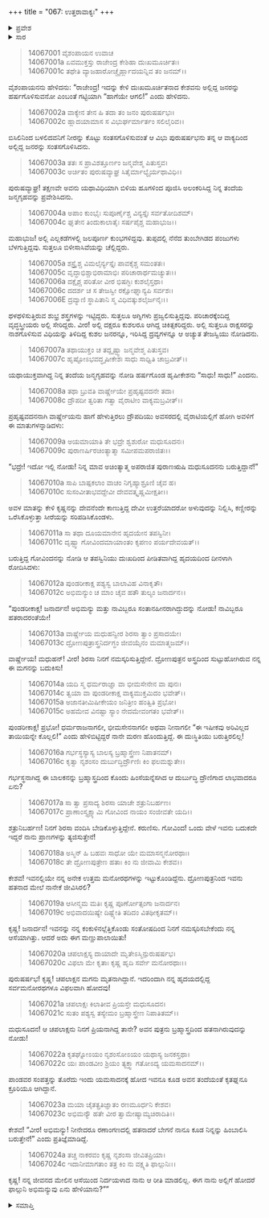 +++
title = "067: ಉತ್ತರಾವಾಕ್ಯಃ"
+++

<details><summary>ಪ್ರವೇಶ</summary>


।।   ಓಂ ಓಂ ನಮೋ ನಾರಾಯಣಾಯ।।   ಶ್ರೀ ವೇದವ್ಯಾಸಾಯ ನಮಃ ।।

ಶ್ರೀ ಕೃಷ್ಣದ್ವೈಪಾಯನ ವೇದವ್ಯಾಸ ವಿರಚಿತ  

**ಶ್ರೀ ಮಹಾಭಾರತ**

**ಅಶ್ವಮೇಧಿಕ ಪರ್ವ**

**ಅಶ್ವಮೇಧಿಕ ಪರ್ವ**

**ಅಧ್ಯಾಯ 67**


</details>

<details><summary>ಸಾರ</summary>

ಕೃಷ್ಣನು ಪರಿಕ್ಷಿತನ ಜನ್ಮಗೃಹವನ್ನು ಪ್ರವೇಶಿಸಿದುದು (1-7). ಕೃಷ್ಣನನ್ನು ನೋಡಿ ಉತ್ತರೆಯು ರೋದಿಸಿದುದು (8-24).


</details>

> 14067001 ವೈಶಂಪಾಯನ ಉವಾಚ  
14067001a ಏವಮುಕ್ತಸ್ತು ರಾಜೇಂದ್ರ ಕೇಶಿಹಾ ದುಃಖಮೂರ್ಚಿತಃ।  
14067001c ತಥೇತಿ ವ್ಯಾಜಹಾರೋಚ್ಚೈರ್ಹ್ಲಾದಯನ್ನಿವ ತಂ ಜನಮ್।।

ವೈಶಂಪಾಯನನು ಹೇಳಿದನು: “ರಾಜೇಂದ್ರ! ಇದನ್ನು ಕೇಳಿ ದುಃಖಮೂರ್ಚಿತನಾದ ಕೇಶವನು ಅಲ್ಲಿದ್ದ ಜನರನ್ನು ಹರ್ಷಗೊಳಿಸುವನೋ ಎಂಬಂತೆ ಗಟ್ಟಿಯಾಗಿ “ಹಾಗೆಯೇ ಆಗಲಿ!” ಎಂದು ಹೇಳಿದನು.

> 14067002a ವಾಕ್ಯೇನ ತೇನ ಹಿ ತದಾ ತಂ ಜನಂ ಪುರುಷರ್ಷಭಃ।  
14067002c ಹ್ಲಾದಯಾಮಾಸ ಸ ವಿಭುರ್ಘರ್ಮಾರ್ತಂ ಸಲಿಲೈರಿವ।।

ಬಿಸಿಲಿನಿಂದ ಬಳಲಿದವನಿಗೆ ನೀರನ್ನು ಕೊಟ್ಟು ಸಂತಸಗೊಳಿಸುವಂತೆ ಆ ವಿಭು ಪುರುಷರ್ಷಭನು ತನ್ನ ಆ ವಾಕ್ಯದಿಂದ ಅಲ್ಲಿದ್ದ ಜನರನ್ನು ಸಂತಸಗೊಳಿಸಿದನು.

> 14067003a ತತಃ ಸ ಪ್ರಾವಿಶತ್ತೂರ್ಣಂ ಜನ್ಮವೇಶ್ಮ ಪಿತುಸ್ತವ।  
14067003c ಅರ್ಚಿತಂ ಪುರುಷವ್ಯಾಘ್ರ ಸಿತೈರ್ಮಾಲ್ಯೈರ್ಯಥಾವಿಧಿ।।

ಪುರುಷವ್ಯಾಘ್ರ! ತಕ್ಷಣವೇ ಅವನು ಯಥಾವಿಧಿಯಾಗಿ ಬಿಳಿಯ ಹೂಗಳಿಂದ ಪೂಜಿಸಿ ಅಲಂಕರಿಸಿದ್ದ ನಿನ್ನ ತಂದೆಯ ಜನ್ಮಗೃಹವನ್ನು ಪ್ರವೇಶಿಸಿದನು.

> 14067004a ಅಪಾಂ ಕುಂಭೈಃ ಸುಪೂರ್ಣೈಶ್ಚ ವಿನ್ಯಸ್ತೈಃ ಸರ್ವತೋದಿಶಮ್।  
14067004c ಘೃತೇನ ತಿಂದುಕಾಲಾತೈಃ ಸರ್ಷಪೈಶ್ಚ ಮಹಾಭುಜ।।

ಮಹಾಭುಜ! ಅಲ್ಲಿ ಎಲ್ಲಕಡೆಗಳಲ್ಲಿ ಜಲಪೂರ್ಣ ಕುಂಭಗಳಿದ್ದವು. ತುಪ್ಪದಲ್ಲಿ ನೆನೆದ ತುಂಬೇಗಿಡದ ಪಂಜುಗಳು ಬೆಳಗುತ್ತಿದ್ದವು. ಸುತ್ತಲೂ ಬಿಳೀಸಾಸಿವೆಯನ್ನು ಚೆಲ್ಲಿದ್ದರು.

> 14067005a ಶಸ್ತ್ರೈಶ್ಚ ವಿಮಲೈರ್ನ್ಯಸ್ತೈಃ ಪಾವಕೈಶ್ಚ ಸಮಂತತಃ।  
14067005c ವೃದ್ಧಾಭಿಶ್ಚಾಭಿರಾಮಾಭಿಃ ಪರಿಚಾರಾರ್ಥಮಚ್ಯುತಃ।।  
14067006a ದಕ್ಷೈಶ್ಚ ಪರಿತೋ ವೀರ ಭಿಷಗ್ಭಿಃ ಕುಶಲೈಸ್ತಥಾ।  
14067006c ದದರ್ಶ ಚ ಸ ತೇಜಸ್ವೀ ರಕ್ಷೋಘ್ನಾನ್ಯಪಿ ಸರ್ವಶಃ।  
14067006E ದ್ರವ್ಯಾಣಿ ಸ್ಥಾಪಿತಾನಿ ಸ್ಮ ವಿಧಿವತ್ಕುಶಲೈರ್ಜನೈಃ।।

ಥಳಥಳಿಸುತ್ತಿರುವ ಶುಭ್ರ ಶಸ್ತ್ರಗಳನ್ನು ಇಟ್ಟಿದ್ದರು. ಸುತ್ತಲೂ ಅಗ್ನಿಗಳು ಪ್ರಜ್ವಲಿಸುತ್ತಿದ್ದವು. ಪರಿಚಾರಕ್ಕೆಂದಿದ್ದ ವೃದ್ಧಸ್ತ್ರೀಯರು ಅಲ್ಲಿ ಸೇರಿದ್ದರು. ವೀರ! ಅಲ್ಲಿ ದಕ್ಷರೂ ಕುಶಲರೂ ಆಗಿದ್ದ ಚಿಕಿತ್ಸಕರಿದ್ದರು. ಅಲ್ಲಿ ಸುತ್ತಲೂ ರಾಕ್ಷಸರನ್ನು ನಾಶಗೊಳಿಸುವ ವಿಧಿಯನ್ನು ತಿಳಿದಿದ್ದ ಕುಶಲ ಜನರನ್ನೂ, ಇರಿಸಿದ್ದ ದ್ರವ್ಯಗಳನ್ನೂ ಆ ಅಚ್ಯುತ ತೇಜಸ್ವಿಯು ನೋಡಿದನು.

> 14067007a ತಥಾಯುಕ್ತಂ ಚ ತದ್ದೃಷ್ಟ್ವಾ ಜನ್ಮವೇಶ್ಮ ಪಿತುಸ್ತವ।  
14067007c ಹೃಷ್ಟೋಽಭವದ್ಧೃಷೀಕೇಶಃ ಸಾಧು ಸಾಧ್ವಿತಿ ಚಾಬ್ರವೀತ್।।

ಯಥಾಯುಕ್ತವಾಗಿದ್ದ ನಿನ್ನ ತಂದೆಯ ಜನ್ಮಗೃಹವನ್ನು ನೋಡಿ ಹರ್ಷಗೊಂಡ ಹೃಷೀಕೇಶನು “ಸಾಧು! ಸಾಧು!” ಎಂದನು.

> 14067008a ತಥಾ ಬ್ರುವತಿ ವಾರ್ಷ್ಣೇಯೇ ಪ್ರಹೃಷ್ಟವದನೇ ತದಾ।  
14067008c ದ್ರೌಪದೀ ತ್ವರಿತಾ ಗತ್ವಾ ವೈರಾಟೀಂ ವಾಕ್ಯಮಬ್ರವೀತ್।।

ಪ್ರಹೃಷ್ಟವದನನಾಗಿ ವಾರ್ಷ್ಣೇಯನು ಹಾಗೆ ಹೇಳುತ್ತಿರಲು ದ್ರೌಪದಿಯು ಅವಸರದಲ್ಲಿ ವೈರಾಟಿಯಲ್ಲಿಗೆ ಹೋಗಿ ಅವಳಿಗೆ ಈ ಮಾತುಗಳನ್ನಾಡಿದಳು:

> 14067009a ಅಯಮಾಯಾತಿ ತೇ ಭದ್ರೇ ಶ್ವಶುರೋ ಮಧುಸೂದನಃ।  
14067009c ಪುರಾಣರ್ಷಿರಚಿಂತ್ಯಾತ್ಮಾ ಸಮೀಪಮಪರಾಜಿತಃ।।

“ಭದ್ರೇ! ಇದೋ ಇಲ್ಲಿ ನೋಡು! ನಿನ್ನ ಮಾವ ಅಚಿಂತ್ಯಾತ್ಮ ಅಪರಾಜಿತ ಪುರಾಣಋಷಿ ಮಧುಸೂದನನು ಬರುತ್ತಿದ್ದಾನೆ!”

> 14067010a ಸಾಪಿ ಬಾಷ್ಪಕಲಾಂ ವಾಚಂ ನಿಗೃಹ್ಯಾಶ್ರೂಣಿ ಚೈವ ಹ।  
14067010c ಸುಸಂವೀತಾಭವದ್ದೇವೀ ದೇವವತ್ಕೃಷ್ಣಮೀಕ್ಷತೀ।।

ಅವಳ ಮಾತನ್ನು ಕೇಳಿ ಕೃಷ್ಣನನ್ನು ದೇವನೆಂದೇ ಕಾಣುತ್ತಿದ್ದ ದೇವೀ ಉತ್ತರೆಯಾದರೋ ಅಳುವುದನ್ನು ನಿಲ್ಲಿಸಿ, ಕಣ್ಣೀರನ್ನು ಒರೆಸಿಕೊಳ್ಳುತ್ತಾ ಸೀರೆಯನ್ನು ಸರಿಪಡಿಸಿಕೊಂಡಳು.

> 14067011a ಸಾ ತಥಾ ದೂಯಮಾನೇನ ಹೃದಯೇನ ತಪಸ್ವಿನೀ।  
14067011c ದೃಷ್ಟ್ವಾ ಗೋವಿಂದಮಾಯಾಂತಂ ಕೃಪಣಂ ಪರ್ಯದೇವಯತ್।।

ಬರುತ್ತಿದ್ದ ಗೋವಿಂದನನ್ನು ನೋಡಿ ಆ ತಪಸ್ವಿನಿಯು ದುಃಖದಿಂದ ಪೀಡಿತವಾಗಿದ್ದ ಹೃದಯದಿಂದ ದೀನಳಾಗಿ ರೋದಿಸಿದಳು:

> 14067012a ಪುಂಡರೀಕಾಕ್ಷ ಪಶ್ಯಸ್ವ ಬಾಲಾವಿಹ ವಿನಾಕೃತೌ।  
14067012c ಅಭಿಮನ್ಯುಂ ಚ ಮಾಂ ಚೈವ ಹತೌ ತುಲ್ಯಂ ಜನಾರ್ದನ।।

“ಪುಂಡರೀಕಾಕ್ಷ! ಜನಾರ್ದನ! ಅಭಿಮನ್ಯು ಮತ್ತು ನಾವಿಬ್ಬರೂ ಸಂತಾನಹೀನರಾಗಿದ್ದುದನ್ನು ನೋಡು! ನಾವಿಬ್ಬರೂ ಹತರಾದರಂತೆಯೇ!

> 14067013a ವಾರ್ಷ್ಣೇಯ ಮಧುಹನ್ವೀರ ಶಿರಸಾ ತ್ವಾಂ ಪ್ರಸಾದಯೇ।  
14067013c ದ್ರೋಣಪುತ್ರಾಸ್ತ್ರನಿರ್ದಗ್ಧಂ ಜೀವಯೈನಂ ಮಮಾತ್ಮಜಮ್।।

ವಾರ್ಷ್ಣೇಯ! ಮಧುಹನ್! ವೀರ! ಶಿರಸಾ ನಿನಗೆ ನಮಸ್ಕರಿಸುತ್ತಿದ್ದೇನೆ. ದ್ರೋಣಪುತ್ರನ ಅಸ್ತ್ರದಿಂದ ಸುಟ್ಟುಹೋಗಿರುವ ನನ್ನ ಈ ಮಗನನ್ನು ಬದುಕಿಸು!

> 14067014a ಯದಿ ಸ್ಮ ಧರ್ಮರಾಜ್ಞಾ ವಾ ಭೀಮಸೇನೇನ ವಾ ಪುನಃ।  
14067014c ತ್ವಯಾ ವಾ ಪುಂಡರೀಕಾಕ್ಷ ವಾಕ್ಯಮುಕ್ತಮಿದಂ ಭವೇತ್।।  
14067015a ಅಜಾನತೀಮಿಷೀಕೇಯಂ ಜನಿತ್ರೀಂ ಹಂತ್ವಿತಿ ಪ್ರಭೋ।  
14067015c ಅಹಮೇವ ವಿನಷ್ಟಾ ಸ್ಯಾಂ ನೇದಮೇವಂಗತಂ ಭವೇತ್।।

ಪುಂಡರೀಕಾಕ್ಷ! ಪ್ರಭೋ! ಧರ್ಮರಾಜನಾಗಲೀ, ಭೀಮಸೇನನಾಗಲೀ ಅಥವಾ ನೀನಾಗಲೀ “ಈ ಇಷೀಕವು ಅರಿವಿಲ್ಲದ ತಾಯಿಯನ್ನೇ ಕೊಲ್ಲಲಿ!” ಎಂದು ಹೇಳಿಬಿಟ್ಟಿದ್ದರೆ ನಾನೇ ಮರಣ ಹೊಂದುತ್ತಿದ್ದೆ. ಈ ದುಃಸ್ಥಿತಿಯು ಬರುತ್ತಿರಲಿಲ್ಲ!

> 14067016a ಗರ್ಭಸ್ಥಸ್ಯಾಸ್ಯ ಬಾಲಸ್ಯ ಬ್ರಹ್ಮಾಸ್ತ್ರೇಣ ನಿಪಾತನಮ್।  
14067016c ಕೃತ್ವಾ ನೃಶಂಸಂ ದುರ್ಬುದ್ಧಿರ್ದ್ರೌಣಿಃ ಕಿಂ ಫಲಮಶ್ನುತೇ।।

ಗರ್ಭಸ್ಥನಾಗಿದ್ದ ಈ ಬಾಲಕನನ್ನು ಬ್ರಹ್ಮಾಸ್ತ್ರದಿಂದ ಕೊಂದು ಹಿಂಸೆಯನ್ನೆಸಗಿದ ಆ ದುರ್ಬುದ್ಧಿ ದ್ರೌಣಿಗಾದ ಲಾಭವಾದರೂ ಏನು?

> 14067017a ಸಾ ತ್ವಾ ಪ್ರಸಾದ್ಯ ಶಿರಸಾ ಯಾಚೇ ಶತ್ರುನಿಬರ್ಹಣ।  
14067017c ಪ್ರಾಣಾಂಸ್ತ್ಯಕ್ಷ್ಯಾಮಿ ಗೋವಿಂದ ನಾಯಂ ಸಂಜೀವತೇ ಯದಿ।।

ಶತ್ರುನಿಬರ್ಹಣ! ನಿನಗೆ ಶಿರಸಾ ವಂದಿಸಿ ಬೇಡಿಕೊಳ್ಳುತ್ತಿದ್ದೇನೆ. ಕರುಣಿಸು. ಗೋವಿಂದ! ಒಂದು ವೇಳೆ ಇವನು ಬದುಕದೇ ಇದ್ದರೆ ನಾನು ಪ್ರಾಣಗಳನ್ನು ತ್ಯಜಿಸುತ್ತೇನೆ!

> 14067018a ಅಸ್ಮಿನ್ ಹಿ ಬಹವಃ ಸಾಧೋ ಯೇ ಮಮಾಸನ್ಮನೋರಥಾಃ।  
14067018c ತೇ ದ್ರೋಣಪುತ್ರೇಣ ಹತಾಃ ಕಿಂ ನು ಜೀವಾಮಿ ಕೇಶವ।।

ಕೇಶವ! ಇವನಲ್ಲಿಯೇ ನನ್ನ ಅನೇಕ ಉತ್ತಮ ಮನೋರಥಗಳನ್ನು ಇಟ್ಟುಕೊಂಡಿದ್ದೆನು. ದ್ರೋಣಪುತ್ರನಿಂದ ಇವನು ಹತನಾದ ಮೇಲೆ ನಾನೇಕೆ ಜೀವಿಸಿರಲಿ?

> 14067019a ಆಸೀನ್ಮಮ ಮತಿಃ ಕೃಷ್ಣ ಪೂರ್ಣೋತ್ಸಂಗಾ ಜನಾರ್ದನ।  
14067019c ಅಭಿವಾದಯಿಷ್ಯೇ ದಿಷ್ಟ್ಯೇತಿ ತದಿದಂ ವಿತಥೀಕೃತಮ್।।

ಕೃಷ್ಣ! ಜನಾರ್ದನ! ಇವನನ್ನು ನನ್ನ ಕಂಕುಳಿನಲ್ಲೆತ್ತಿಕೊಂಡು ಸಂತೋಷದಿಂದ ನಿನಗೆ ನಮಸ್ಕರಿಸಬೇಕೆಂದು ನನ್ನ ಆಸೆಯಾಗಿತ್ತು. ಆದರೆ ಅದು ಈಗ ಮಣ್ಣುಪಾಲಾಯಿತು!

> 14067020a ಚಪಲಾಕ್ಷಸ್ಯ ದಾಯಾದೇ ಮೃತೇಽಸ್ಮಿನ್ಪುರುಷರ್ಷಭ।  
14067020c ವಿಫಲಾ ಮೇ ಕೃತಾಃ ಕೃಷ್ಣ ಹೃದಿ ಸರ್ವೇ ಮನೋರಥಾಃ।।

ಪುರುಷರ್ಷಭ! ಕೃಷ್ಣ! ಚಪಲಾಕ್ಷನ ಮಗನು ಮೃತನಾಗಿದ್ದಾನೆ. ಇದರಿಂದಾಗಿ ನನ್ನ ಹೃದಯದಲ್ಲಿದ್ದ ಸರ್ವಮನೋರಥಗಳೂ ವಿಫಲವಾಗಿ ಹೋದವು!

> 14067021a ಚಪಲಾಕ್ಷಃ ಕಿಲಾತೀವ ಪ್ರಿಯಸ್ತೇ ಮಧುಸೂದನ।  
14067021c ಸುತಂ ಪಶ್ಯಸ್ವ ತಸ್ಯೇಮಂ ಬ್ರಹ್ಮಾಸ್ತ್ರೇಣ ನಿಪಾತಿತಮ್।।

ಮಧುಸೂದನ! ಆ ಚಪಲಾಕ್ಷನು ನಿನಗೆ ಪ್ರಿಯನಾಗಿದ್ದ ತಾನೇ? ಅವನ ಪುತ್ರನು ಬ್ರಹ್ಮಾಸ್ತ್ರದಿಂದ ಹತನಾಗಿರುವುದನ್ನು ನೋಡು!

> 14067022a ಕೃತಘ್ನೋಽಯಂ ನೃಶಂಸೋಽಯಂ ಯಥಾಸ್ಯ ಜನಕಸ್ತಥಾ।  
14067022c ಯಃ ಪಾಂಡವೀಂ ಶ್ರಿಯಂ ತ್ಯಕ್ತ್ವಾ ಗತೋಽದ್ಯ ಯಮಸಾದನಮ್।।

ಪಾಂಡವರ ಸಂಪತ್ತನ್ನು ತೊರೆದು ಇಂದು ಯಮಸಾದನಕ್ಕೆ ಹೋದ ಇವನೂ ಕೂಡ ಅವನ ತಂದೆಯಂತೆ ಕೃತಘ್ನನೂ ಕ್ರೂರಿಯೂ ಆಗಿದ್ದಾನೆ.

> 14067023a ಮಯಾ ಚೈತತ್ಪ್ರತಿಜ್ಞಾತಂ ರಣಮೂರ್ಧನಿ ಕೇಶವ।  
14067023c ಅಭಿಮನ್ಯೌ ಹತೇ ವೀರ ತ್ವಾಮೇಷ್ಯಾಮ್ಯಚಿರಾದಿತಿ।।

ಕೇಶವ! “ವೀರ! ಅಭಿಮನ್ಯು! ನೀನೇದರೂ ರಣಾಂಗಣದಲ್ಲಿ ಹತನಾದರೆ ಬೇಗನೆ ನಾನೂ ಕೂಡ ನಿನ್ನನ್ನು ಹಿಂಬಾಲಿಸಿ ಬರುತ್ತೇನೆ!” ಎಂದು ಪ್ರತಿಜ್ಞೆಮಾಡಿದ್ದೆ.

> 14067024a ತಚ್ಚ ನಾಕರವಂ ಕೃಷ್ಣ ನೃಶಂಸಾ ಜೀವಿತಪ್ರಿಯಾ।  
14067024c ಇದಾನೀಮಾಗತಾಂ ತತ್ರ ಕಿಂ ನು ವಕ್ಷ್ಯತಿ ಫಾಲ್ಗುನಿಃ।।

ಕೃಷ್ಣ! ನನ್ನ ಜೀವನದ ಮೇಲಿನ ಆಸೆಯಿಂದ ನಿರ್ದಯಳಾದ ನಾನು ಆ ರೀತಿ ಮಾಡಲಿಲ್ಲ. ಈಗ ನಾನು ಅಲ್ಲಿಗೆ ಹೋದರೆ ಫಾಲ್ಗುನಿ ಅಭಿಮನ್ಯುವು ಏನು ಹೇಳಿಯಾನು?””


<details><summary>ಸಮಾಪ್ತಿ</summary>

ಇತಿ ಶ್ರೀಮಹಾಭಾರತೇ ಅಶ್ವಮೇಧಿಕಪರ್ವಣಿ ಉತ್ತರಾವಾಕ್ಯೇ ಸಪ್ತಷಷ್ಟಿತಮೋಽಧ್ಯಾಯಃ।।  
ಇದು ಶ್ರೀಮಹಾಭಾರತದಲ್ಲಿ ಅಶ್ವಮೇಧಿಕಪರ್ವದಲ್ಲಿ ಉತ್ತರಾವಾಕ್ಯ ಎನ್ನುವ ಅರವತ್ತೇಳನೇ ಅಧ್ಯಾಯವು.

</details>


